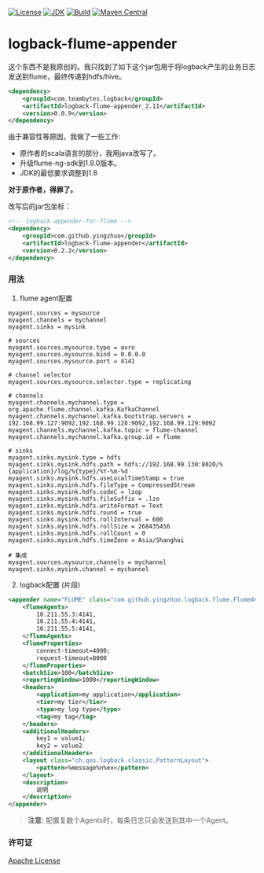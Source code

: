 [![License](http://img.shields.io/badge/License-Apache_2-red.svg?style=flat)](http://www.apache.org/licenses/LICENSE-2.0)
[![JDK](http://img.shields.io/badge/JDK-v8.0-yellow.svg)](http://www.oracle.com/technetwork/java/javase/downloads/index.html)
[![Build](http://img.shields.io/badge/Build-Maven_2-green.svg)](https://maven.apache.org/)
[![Maven Central](https://img.shields.io/maven-central/v/com.github.yingzhuo/logback-flume-appender.svg?label=Maven%20Central)](https://search.maven.org/search?q=g:%22com.github.yingzhuo%22%20AND%20a:%22logback-flume-appender%22)

# logback-flume-appender

这个东西不是我原创的。我只找到了如下这个jar包用于将logback产生的业务日志发送到flume，最终传递到hdfs/hive。

```xml
<dependency>
    <groupId>com.teambytes.logback</groupId>
    <artifactId>logback-flume-appender_2.11</artifactId>
    <version>0.0.9</version>
</dependency>
```

由于兼容性等原因，我做了一些工作:

* 原作者的scala语言的部分，我用java改写了。
* 升级flume-ng-sdk到1.9.0版本。
* JDK的最低要求调整到1.8

**对于原作者，得罪了。**

改写后的jar包坐标：

```xml
<!-- logback-appender-for-flume -->
<dependency>
    <groupId>com.github.yingzhuo</groupId>
    <artifactId>logback-flume-appender</artifactId>
    <version>0.2.2</version>
</dependency>
```

### 用法

1) flume agent配置

```config
myagent.sources = mysource
myagent.channels = mychannel
myagent.sinks = mysink

# sources
myagent.sources.mysource.type = avro
myagent.sources.mysource.bind = 0.0.0.0
myagent.sources.mysource.port = 4141

# channel selector
myagent.sources.mysource.selector.type = replicating

# channels
myagent.channels.mychannel.type = org.apache.flume.channel.kafka.KafkaChannel
myagent.channels.mychannel.kafka.bootstrap.servers = 192.168.99.127:9092,192.168.99.128:9092,192.168.99.129:9092
myagent.channels.mychannel.kafka.topic = flume-channel
myagent.channels.mychannel.kafka.group.id = flume

# sinks
myagent.sinks.mysink.type = hdfs
myagent.sinks.mysink.hdfs.path = hdfs://192.168.99.130:8020/%{application}/log/%{type}/%Y-%m-%d
myagent.sinks.mysink.hdfs.useLocalTimeStamp = true
myagent.sinks.mysink.hdfs.fileType = CompressedStream
myagent.sinks.mysink.hdfs.codeC = lzop
myagent.sinks.mysink.hdfs.fileSuffix = .lzo
myagent.sinks.mysink.hdfs.writeFormat = Text
myagent.sinks.mysink.hdfs.round = true
myagent.sinks.mysink.hdfs.rollInterval = 600
myagent.sinks.mysink.hdfs.rollSize = 268435456
myagent.sinks.mysink.hdfs.rollCount = 0
myagent.sinks.mysink.hdfs.timeZone = Asia/Shanghai

# 集成
myagent.sources.mysource.channels = mychannel
myagent.sinks.mysink.channel = mychannel
```

2) logback配置 (片段)

```xml
<appender name="FLUME" class="com.github.yingzhuo.logback.flume.FlumeAvroAppender">
    <flumeAgents>
        10.211.55.3:4141,
        10.211.55.4:4141,
        10.211.55.5:4141,
    </flumeAgents>
    <flumeProperties>
        connect-timeout=4000;
        request-timeout=8000
    </flumeProperties>
    <batchSize>100</batchSize>
    <reportingWindow>1000</reportingWindow>
    <headers>
        <application>my application</application>
        <tier>my tier</tier>
        <type>my log type</type>
        <tag>my tag</tag>
    </headers>
    <additionalHeaders>
        key1 = value1;
        key2 = value2
    </additionalHeaders>
    <layout class="ch.qos.logback.classic.PatternLayout">
        <pattern>%message%n%ex</pattern>
    </layout>
    <description>
        说明
    </description>
</appender>
```

> **注意:** 配置复数个Agents时，每条日志只会发送到其中一个Agent。

### 许可证

[Apache License](LICENSE)
